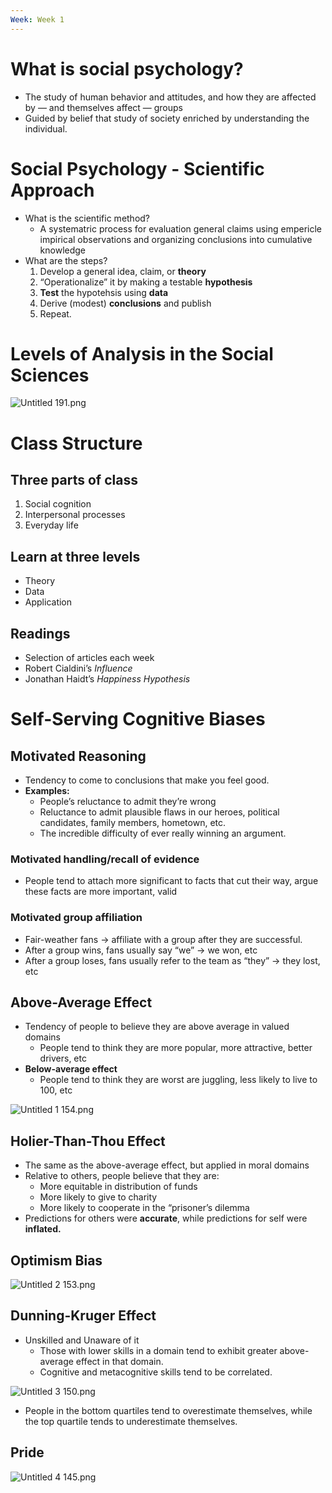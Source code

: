 ```yaml
---
Week: Week 1
---
```

# What is social psychology?

- The study of human behavior and attitudes, and how they are affected by — and themselves affect — groups
- Guided by belief that study of society enriched by understanding the individual.

# Social Psychology - Scientific Approach

- What is the scientific method?
    - A systematric process for evaluation general claims using empericle impirical observations and organizing conclusions into cumulative knowledge
- What are the steps?
    1. Develop a general idea, claim, or **theory**
    2. “Operationalize” it by making a testable **hypothesis**
    3. **Test** the hypotehsis using **data**
    4. Derive (modest) **conclusions** and publish
    5. Repeat.

# Levels of Analysis in the Social Sciences

![Untitled 191.png](attachments/Untitled%20191.png)

# Class Structure

## Three parts of class

1. Social cognition
2. Interpersonal processes
3. Everyday life

## Learn at three levels

- Theory
- Data
- Application

## Readings

- Selection of articles each week
- Robert Cialdini’s _Influence_
- Jonathan Haidt’s _Happiness Hypothesis_

# Self-Serving Cognitive Biases

## **Motivated Reasoning**

- Tendency to come to conclusions that make you feel good.
- **Examples:**
    - People’s reluctance to admit they’re wrong
    - Reluctance to admit plausible flaws in our heroes, political candidates, family members, hometown, etc.
    - The incredible difficulty of ever really winning an argument.

### **Motivated handling/recall of evidence**

- People tend to attach more significant to facts that cut their way, argue these facts are more important, valid

### **Motivated group affiliation**

- Fair-weather fans → affiliate with a group after they are successful.
- After a group wins, fans usually say “we” → we won, etc
- After a group loses, fans usually refer to the team as “they” → they lost, etc

## Above-Average Effect

- Tendency of people to believe they are above average in valued domains
    - People tend to think they are more popular, more attractive, better drivers, etc
- **Below-average effect**
    - People tend to think they are worst are juggling, less likely to live to 100, etc

![Untitled 1 154.png](attachments/Untitled%201%20154.png)

## Holier-Than-Thou Effect

- The same as the above-average effect, but applied in moral domains
- Relative to others, people believe that they are:
    - More equitable in distribution of funds
    - More likely to give to charity
    - More likely to cooperate in the “prisoner’s dilemma
- Predictions for others were **accurate**, while predictions for self were **inflated.**

## Optimism Bias

![Untitled 2 153.png](attachments/Untitled%202%20153.png)

## Dunning-Kruger Effect

- Unskilled and Unaware of it
    - Those with lower skills in a domain tend to exhibit greater above-average effect in that domain.
    - Cognitive and metacognitive skills tend to be correlated.

![Untitled 3 150.png](attachments/Untitled%203%20150.png)

- People in the bottom quartiles tend to overestimate themselves, while the top quartile tends to underestimate themselves.

## Pride

![Untitled 4 145.png](attachments/Untitled%204%20145.png)